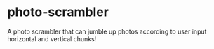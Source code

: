 # photo-scrambler
A photo scrambler that can jumble up photos according to user input horizontal and vertical chunks!
